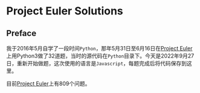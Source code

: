 # Project Euler Solutions

## Preface

我于2016年5月自学了一段时间`Python`，那年5月31日至6月16日在[Project Euler](https://projecteuler.net/)上用Python3做了32道题，当时的源代码在`Python`目录下。今天是2022年9月27日，重新开始做题，这次使用的语言是`Javascript`，每题完成后将代码保存到这里。

目前[Project Euler](https://projecteuler.net/)上有809个问题。
